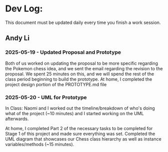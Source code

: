 # Dev Log:

This document must be updated daily every time you finish a work session.

## Andy Li 

### 2025-05-19 - Updated Proposal and Prototype
Both of us worked on updating the proposal to be more specific regarding the Pokemon chess idea, and we sent the email regarding the revision to the proposal. We spent 25 minutes on this, and we will spend the rest of the class period beginning to build the prototype. At home, I completed the project design portion of the PROTOTYPE.md file

### 2025-05-20 - UML for Prototype
In Class: Naomi and I worked out the timeline/breakdown of who's doing what of the project (~10 minutes) and I started working on the UML afterwards.

At home, I completed Part 2 of the necessary tasks to be completed for Stage 1 of this project and made sure everything was set. Completed the UML diagram that showcases our Chess class hierarchy as well as instance variables/methods (~15 minutes).

